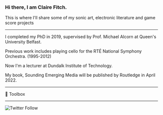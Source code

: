 ### Hi there, I am Claire Fitch. 

This is where I'll share some of my sonic art, electronic literature and game score projects


---


I completed my PhD in 2019, supervised by Prof. Michael Alcorn at Queen's University Belfast.

Previous work includes playing cello for the RTÉ National Symphony Orchestra. (1995-2012)



Now I'm a lecturer at Dundalk Institute of Technology.

My book, Sounding Emerging Media will be published by Routledge in April 2022. 



---

🧰 Toolbox

---



![Twitter Follow](https://img.shields.io/twitter/follow/ambiencellist?style=social)
